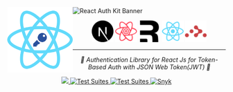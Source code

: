 <img align="left" src="https://raw.githubusercontent.com/react-auth-kit/.github/main/logo.png" width="30%" alt="logo"/>

<img width="65%" src="https://raw.githubusercontent.com/react-auth-kit/react-auth-kit/master/docs/img/banner.svg" alt="React Auth Kit Banner" />

<p align="center">
    <img height="50px" src="https://raw.githubusercontent.com/react-auth-kit/.github/main/nextdotjs.svg" alt="Next Js">
    <img height="50px" src="https://raw.githubusercontent.com/react-auth-kit/.github/main/reactquery.svg" alt="React Query">
    <img height="50px" src="https://raw.githubusercontent.com/react-auth-kit/.github/main/remix.svg" alt="Remix">
    <img height="50px" src="https://raw.githubusercontent.com/react-auth-kit/.github/main/react.svg" alt="React Js">
    <img height="50px" src="https://raw.githubusercontent.com/react-auth-kit/.github/main/reactrouter.svg" alt="React Router">
</p>

---

<p align="center">
    <em>🔑 Authentication Library for React Js for Token-Based Auth with JSON Web Token(JWT) 🔑</em>
</p>

<p align="center">
    
<a href="https://codecov.io/gh/react-auth-kit/react-auth-kit">
  <img src="https://codecov.io/gh/react-auth-kit/react-auth-kit/branch/master/graph/badge.svg?token=H188T7PXLL"/>
</a>

<a href="https://www.npmjs.com/package/react-auth-kit">
    <img src="https://img.shields.io/npm/v/react-auth-kit.svg?logo=npm" alt="Test Suites">
</a>
<a href="https://bundlephobia.com/result?p=react-auth-kit">
    <img src="https://img.shields.io/bundlephobia/minzip/react-auth-kit?style=flat-square" alt="Test Suites">
</a>
<a href="https://snyk.io/advisor/npm-package/react-auth-kit">
    <img src="https://img.shields.io/snyk/vulnerabilities/npm/react-auth-kit?logo=snyk&style=flat-square" alt="Snyk">
</a>
</p>

